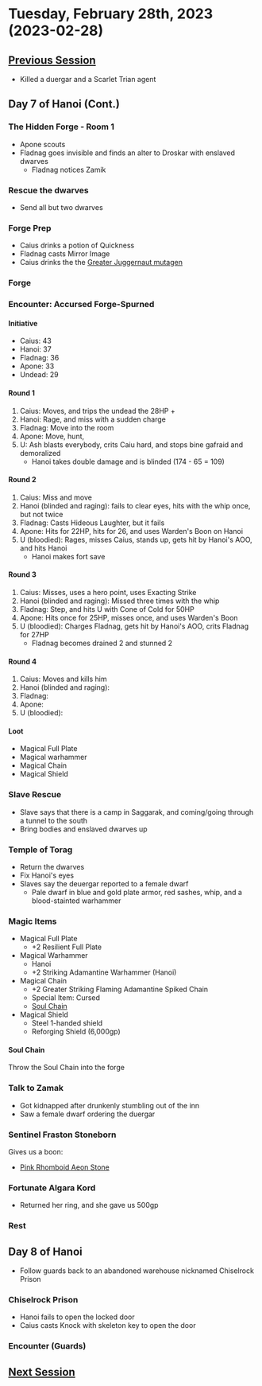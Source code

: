 # Tuesday, February 28th, 2023 (2023-02-28)

## [Previous Session](./2023-02-07.md)

- Killed a duergar and a Scarlet Trian agent

## Day 7 of Hanoi (Cont.)

### The Hidden Forge - Room 1

- Apone scouts
- Fladnag goes invisible and finds an alter to Droskar with enslaved dwarves
   - Fladnag notices Zamik

### Rescue the dwarves

- Send all but two dwarves 

### Forge Prep

- Caius drinks a potion of Quickness
- Fladnag casts Mirror Image
- Caius drinks the the [Greater Juggernaut mutagen](https://2e.aonprd.com/Equipment.aspx?ID=94)

### Forge

### Encounter: Accursed Forge-Spurned

#### Initiative

- Caius: 43
- Hanoi: 37
- Fladnag: 36
- Apone: 33
- Undead: 29

#### Round 1

1. Caius: Moves, and trips the undead the 28HP + 
1. Hanoi: Rage, and miss with a sudden charge
1. Fladnag: Move into the room
1. Apone: Move, hunt, 
1. U: Ash blasts everybody, crits Caiu hard, and stops bine gafraid and demoralized
   - Hanoi takes double damage and is blinded (174 - 65 = 109)

#### Round 2

1. Caius: Miss and move
1. Hanoi (blinded and raging): fails to clear eyes, hits with the whip once, but not twice
1. Fladnag: Casts Hideous Laughter, but it fails
1. Apone: Hits for 22HP, hits for 26, and uses Warden's Boon on Hanoi
1. U (bloodied): Rages, misses Caius, stands up, gets hit by Hanoi's AOO, and hits Hanoi
   - Hanoi makes fort save

#### Round 3

1. Caius: Misses, uses a hero point, uses Exacting Strike
1. Hanoi (blinded and raging): Missed three times with the whip
1. Fladnag: Step, and hits U with Cone of Cold for 50HP
1. Apone: Hits once for 25HP, misses once, and uses Warden's Boon
1. U (bloodied): Charges Fladnag, gets hit by Hanoi's AOO, crits Fladnag for 27HP
   - Fladnag becomes drained 2 and stunned 2

#### Round 4

1. Caius: Moves and kills him
1. Hanoi (blinded and raging): 
1. Fladnag: 
1. Apone: 
1. U (bloodied): 

#### Loot

- Magical Full Plate
- Magical warhammer
- Magical Chain
- Magical Shield

### Slave Rescue

- Slave says that there is a camp in Saggarak, and coming/going through a tunnel to the south
- Bring bodies and enslaved dwarves up

### Temple of Torag

- Return the dwarves
- Fix Hanoi's eyes
- Slaves say the deuergar reported to a female dwarf
   - Pale dwarf in blue and gold plate armor, red sashes, whip, and a blood-stainted warhammer

### Magic Items

- Magical Full Plate
   - +2 Resilient Full Plate
- Magical Warhammer
   - Hanoi
   - +2 Striking Adamantine Warhammer (Hanoi)
- Magical Chain 
   - +2 Greater Striking Flaming Adamantine Spiked Chain
   - Special Item: Cursed
   - [Soul Chain](https://2e.aonprd.com/Equipment.aspx?ID=1737)
- Magical Shield
   - Steel 1-handed shield
   - Reforging Shield (6,000gp)

#### Soul Chain

Throw the Soul Chain into the forge

### Talk to Zamak

- Got kidnapped after drunkenly stumbling out of the inn
- Saw a female dwarf ordering the duergar

### Sentinel Fraston Stoneborn

Gives us a boon:

- [Pink Rhomboid Aeon Stone](https://2e.aonprd.com/Equipment.aspx?ID=407) 

### Fortunate Algara Kord

- Returned her ring, and she gave us 500gp

### Rest 

## Day 8 of Hanoi

- Follow guards back to an abandoned warehouse nicknamed Chiselrock Prison

### Chiselrock Prison

- Hanoi fails to open the locked door
- Caius casts Knock with skeleton key to open the door

### Encounter (Guards)

## [Next Session](./2022-XX-XX.md)
